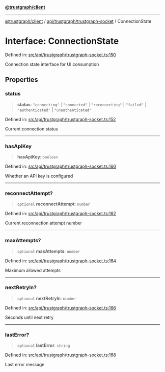 [**@trustgraph/client**](../../../../README.md)

***

[@trustgraph/client](../../../../README.md) / [api/trustgraph/trustgraph-socket](../README.md) / ConnectionState

# Interface: ConnectionState

Defined in: [src/api/trustgraph/trustgraph-socket.ts:150](https://github.com/trustgraph-ai/trustgraph-ts-client/blob/9a2bad46722f27bb783391eed1d9289614cc905a/src/api/trustgraph/trustgraph-socket.ts#L150)

Connection state interface for UI consumption

## Properties

### status

> **status**: `"connecting"` \| `"connected"` \| `"reconnecting"` \| `"failed"` \| `"authenticated"` \| `"unauthenticated"`

Defined in: [src/api/trustgraph/trustgraph-socket.ts:152](https://github.com/trustgraph-ai/trustgraph-ts-client/blob/9a2bad46722f27bb783391eed1d9289614cc905a/src/api/trustgraph/trustgraph-socket.ts#L152)

Current connection status

***

### hasApiKey

> **hasApiKey**: `boolean`

Defined in: [src/api/trustgraph/trustgraph-socket.ts:160](https://github.com/trustgraph-ai/trustgraph-ts-client/blob/9a2bad46722f27bb783391eed1d9289614cc905a/src/api/trustgraph/trustgraph-socket.ts#L160)

Whether an API key is configured

***

### reconnectAttempt?

> `optional` **reconnectAttempt**: `number`

Defined in: [src/api/trustgraph/trustgraph-socket.ts:162](https://github.com/trustgraph-ai/trustgraph-ts-client/blob/9a2bad46722f27bb783391eed1d9289614cc905a/src/api/trustgraph/trustgraph-socket.ts#L162)

Current reconnection attempt number

***

### maxAttempts?

> `optional` **maxAttempts**: `number`

Defined in: [src/api/trustgraph/trustgraph-socket.ts:164](https://github.com/trustgraph-ai/trustgraph-ts-client/blob/9a2bad46722f27bb783391eed1d9289614cc905a/src/api/trustgraph/trustgraph-socket.ts#L164)

Maximum allowed attempts

***

### nextRetryIn?

> `optional` **nextRetryIn**: `number`

Defined in: [src/api/trustgraph/trustgraph-socket.ts:166](https://github.com/trustgraph-ai/trustgraph-ts-client/blob/9a2bad46722f27bb783391eed1d9289614cc905a/src/api/trustgraph/trustgraph-socket.ts#L166)

Seconds until next retry

***

### lastError?

> `optional` **lastError**: `string`

Defined in: [src/api/trustgraph/trustgraph-socket.ts:168](https://github.com/trustgraph-ai/trustgraph-ts-client/blob/9a2bad46722f27bb783391eed1d9289614cc905a/src/api/trustgraph/trustgraph-socket.ts#L168)

Last error message
